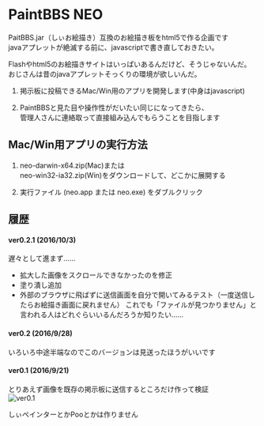 # PaintBBS NEO
PaitBBS.jar（しぃお絵描き）互換のお絵描き板をhtml5で作る企画です  
javaアプレットが絶滅する前に、javascriptで書き直しておきたい。

Flashやhtml5のお絵描きサイトはいっぱいあるんだけど、そうじゃないんだ。  
おじさんは昔のjavaアプレットそっくりの環境が欲しいんだ。  


1. 掲示板に投稿できるMac/Win用のアプリを開発します(中身はjavascript)

2. PaintBBSと見た目や操作性がだいたい同じになってきたら、  
管理人さんに連絡取って直接組み込んでもらうことを目指します


## Mac/Win用アプリの実行方法
1. neo-darwin-x64.zip(Mac)または  
neo-win32-ia32.zip(Win)をダウンロードして、どこかに展開する  

2. 実行ファイル (neo.app または neo.exe) をダブルクリック

## 履歴
#### ver0.2.1 (2016/10/3)
遅々として進まず……  

- 拡大した画像をスクロールできなかったのを修正
- 塗り潰し追加
- 外部のブラウザに飛ばずに送信画面を自分で開いてみるテスト（一度送信したらお絵描き画面に戻れません）
これでも「ファイルが見つかりません」と言われる人はどれぐらいいるんだろうか知りたい……

#### ver0.2 (2016/9/28)
いろいろ中途半端なのでこのバージョンは見送ったほうがいいです

#### ver0.1 (2016/9/21)
とりあえず画像を既存の掲示板に送信するところだけ作って検証  
 ![ver0.1](http://cdn-ak.f.st-hatena.com/images/fotolife/f/funige/20160922/20160922095441.png?1474505726)

しぃペインターとかPooとかは作りません
